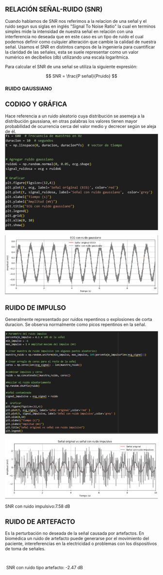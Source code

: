 ## RELACIÓN SEÑAL-RUIDO (SNR)
Cuando hablamos de SNR nos referimos a la relacion de una señal y el ruido segun sus siglas en inglés "Signal To Noise Ratio" la cual en terminos simples mide la intensidad de nuestra señal en relación con una interferencia no deseada que en este caso es un tipo de ruido el cual podemos definir como culquier alteración que cambie la calidad de nuestra señal. Usamos el SNR en distintos campos de la ingeniería para cuantificar la claridad de las señales, esta se suele representar como un valor numérico en decibelios (db) utilizando una escala logarítmica.

Para calcular el SNR de una señal se utiliza la siguiente expresión:

$$
SNR = \frac{P señal}{Pruido}
$$

### RUIDO GAUSSIANO
## CODIGO Y GRÁFICA
Hace referencia a un ruido aleatorio cuya distribución se asemeja a la distribución gaussiana, en otras palabras los valores tienen mayor probabilidad de ocurrencia cerca del valor medio y decrecer según se aleja de él.
![Código ruido Gauss](https://github.com/TomasCobos-rgb/INFORME-1-LAB-SE-ALES-/blob/main/CARPETA%20IMAGENES/Codigo%20gauss.png?raw=true)

![Grafica de ruido de Gauss](https://github.com/TomasCobos-rgb/INFORME-1-LAB-SE-ALES-/blob/main/CARPETA%20IMAGENES/Captura%20de%20pantalla%202025-08-19%20230100.png?raw=true)


## RUIDO DE IMPULSO
Generalmente representado por ruidos repentinos o explosiones de corta duracion. Se observa normalmente como picos repentinos en la señal.

![Codigo Ruido Impulso](https://github.com/TomasCobos-rgb/INFORME-1-LAB-SE-ALES-/blob/main/CARPETA%20IMAGENES/Codigo%20impulso.png?raw=true)

![Grafica Impulso](https://github.com/TomasCobos-rgb/INFORME-1-LAB-SE-ALES-/blob/main/CARPETA%20IMAGENES/Grafica%20impulso.png?raw=true)

SNR con ruido impulsivo:7.58 dB

## RUIDO DE ARTEFACTO
Es la perturbación no deseada de la señal causada por artefactos. En biomédica un ruido de artefacto puede generarse por el movimiento del paciente, intereferencias en la electricidad o problemas con los dispositivos de toma de señales.

![]()

![]()
SNR con ruido tipo artefacto: -2.47 dB
